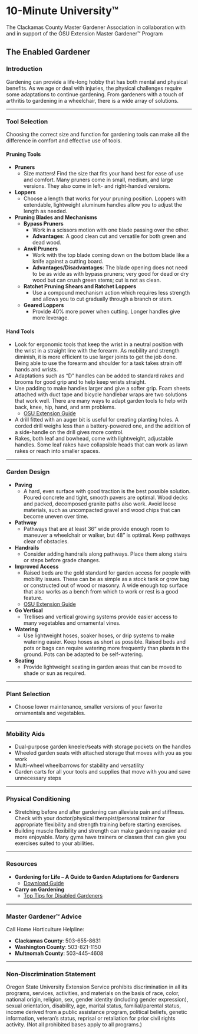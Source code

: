 # 10-Minute University™  
The Clackamas County Master Gardener Association in collaboration with and in support of the OSU Extension Master Gardener™ Program  

## The Enabled Gardener  

### Introduction  
Gardening can provide a life-long hobby that has both mental and physical benefits. As we age or deal with injuries, the physical challenges require some adaptations to continue gardening. From gardeners with a touch of arthritis to gardening in a wheelchair, there is a wide array of solutions.  

---

### Tool Selection  
Choosing the correct size and function for gardening tools can make all the difference in comfort and effective use of tools.  

#### Pruning Tools  
- **Pruners**  
  - Size matters! Find the size that fits your hand best for ease of use and comfort. Many pruners come in small, medium, and large versions. They also come in left- and right-handed versions.  
- **Loppers**  
  - Choose a length that works for your pruning position. Loppers with extendable, lightweight aluminum handles allow you to adjust the length as needed.  
- **Pruning Blades and Mechanisms**  
  - **Bypass Pruners**  
    - Work in a scissors motion with one blade passing over the other.  
    - **Advantages**: A good clean cut and versatile for both green and dead wood.  
  - **Anvil Pruners**  
    - Work with the top blade coming down on the bottom blade like a knife against a cutting board.  
    - **Advantages/Disadvantages**: The blade opening does not need to be as wide as with bypass pruners; very good for dead or dry wood but can crush green stems; cut is not as clean.  
  - **Ratchet Pruning Shears and Ratchet Loppers**  
    - Use a compound mechanism action which requires less strength and allows you to cut gradually through a branch or stem.  
  - **Geared Loppers**  
    - Provide 40% more power when cutting. Longer handles give more leverage.  

#### Hand Tools  
- Look for ergonomic tools that keep the wrist in a neutral position with the wrist in a straight line with the forearm. As mobility and strength diminish, it is more efficient to use larger joints to get the job done. Being able to use the forearm and shoulder for a task takes strain off hands and wrists.  
- Adaptations such as “D” handles can be added to standard rakes and brooms for good grip and to help keep wrists straight.  
- Use padding to make handles larger and give a softer grip. Foam sheets attached with duct tape and bicycle handlebar wraps are two solutions that work well. There are many ways to adapt garden tools to help with back, knee, hip, hand, and arm problems.  
  - [OSU Extension Guide](https://catalog.extension.oregonstate.edu/sites/catalog/files/project/pdf/em8504.pdf)  
- A drill fitted with an auger bit is useful for creating planting holes. A corded drill weighs less than a battery-powered one, and the addition of a side-handle on the drill gives more control.  
- Rakes, both leaf and bowhead, come with lightweight, adjustable handles. Some leaf rakes have collapsible heads that can work as lawn rakes or reach into smaller spaces.  

---

### Garden Design  

- **Paving**  
  - A hard, even surface with good traction is the best possible solution. Poured concrete and tight, smooth pavers are optimal. Wood decks and packed, decomposed granite paths also work. Avoid loose materials, such as uncompacted gravel and wood chips that can become uneven over time.  
- **Pathway**  
  - Pathways that are at least 36” wide provide enough room to maneuver a wheelchair or walker, but 48” is optimal. Keep pathways clear of obstacles.  
- **Handrails**  
  - Consider adding handrails along pathways. Place them along stairs or steps before grade changes.  
- **Improved Access**  
  - Raised beds are the gold standard for garden access for people with mobility issues. These can be as simple as a stock tank or grow bag or constructed out of wood or masonry. A wide enough top surface that also works as a bench from which to work or rest is a good feature.  
  - [OSU Extension Guide](https://catalog.extension.oregonstate.edu/fs270)  
- **Go Vertical**  
  - Trellises and vertical growing systems provide easier access to many vegetables and ornamental vines.  
- **Watering**  
  - Use lightweight hoses, soaker hoses, or drip systems to make watering easier. Keep hoses as short as possible. Raised beds and pots or bags can require watering more frequently than plants in the ground. Pots can be adapted to be self-watering.  
- **Seating**  
  - Provide lightweight seating in garden areas that can be moved to shade or sun as required.  

---

### Plant Selection  
- Choose lower maintenance, smaller versions of your favorite ornamentals and vegetables.  

---

### Mobility Aids  
- Dual-purpose garden kneeler/seats with storage pockets on the handles  
- Wheeled garden seats with attached storage that moves with you as you work  
- Multi-wheel wheelbarrows for stability and versatility  
- Garden carts for all your tools and supplies that move with you and save unnecessary steps  

---

### Physical Conditioning  
- Stretching before and after gardening can alleviate pain and stiffness. Check with your doctor/physical therapist/personal trainer for appropriate flexibility and strength training before starting exercises.  
- Building muscle flexibility and strength can make gardening easier and more enjoyable. Many gyms have trainers or classes that can give you exercises suited to your abilities.  

---

### Resources  
- **Gardening for Life – A Guide to Garden Adaptations for Gardeners**  
  - [Download Guide](https://s3.wp.wsu.edu/uploads/sites/2079/2015/12/GFL-booklet-complete.pdf)  
- **Carry on Gardening**  
  - [Top Tips for Disabled Gardeners](https://www.carryongardening.org.uk/top-tips-for-disabled-gardeners.aspx)  

---

### Master Gardener™ Advice  
Call Home Horticulture Helpline:  
- **Clackamas County**: 503-655-8631  
- **Washington County**: 503-821-1150  
- **Multnomah County**: 503-445-4608  

---

### Non-Discrimination Statement  
Oregon State University Extension Service prohibits discrimination in all its programs, services, activities, and materials on the basis of race, color, national origin, religion, sex, gender identity (including gender expression), sexual orientation, disability, age, marital status, familial/parental status, income derived from a public assistance program, political beliefs, genetic information, veteran’s status, reprisal or retaliation for prior civil rights activity. (Not all prohibited bases apply to all programs.)
